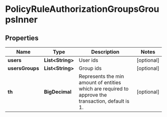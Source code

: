 

# PolicyRuleAuthorizationGroupsGroupsInner


## Properties

| Name | Type | Description | Notes |
|------------ | ------------- | ------------- | -------------|
|**users** | **List&lt;String&gt;** | User ids |  [optional] |
|**usersGroups** | **List&lt;String&gt;** | Group ids |  [optional] |
|**th** | **BigDecimal** | Represents the min amount of entities which are required to approve the transaction, default is 1. |  [optional] |



